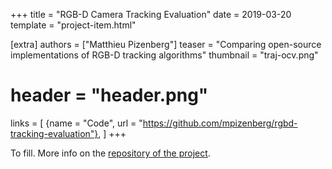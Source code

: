 +++
title = "RGB-D Camera Tracking Evaluation"
date = 2019-03-20
template = "project-item.html"

[extra]
authors = ["Matthieu Pizenberg"]
teaser = "Comparing open-source implementations of RGB-D tracking algorithms"
thumbnail = "traj-ocv.png"
# header = "header.png"
links = [
    {name = "Code", url = "https://github.com/mpizenberg/rgbd-tracking-evaluation"},
]
+++

To fill. More info on the [repository of the project][github-repo].

[github-repo]: https://github.com/mpizenberg/rgbd-tracking-evaluation
